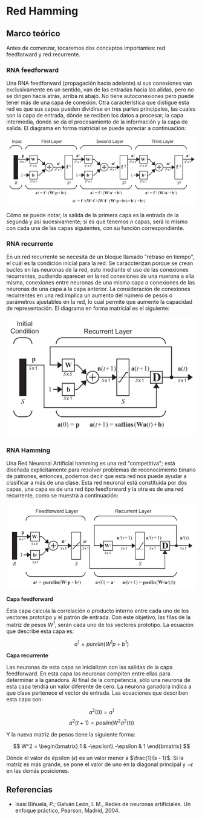 # Red Hamming
## Marco teórico

Antes de comenzar, tocaremos dos conceptos importantes: red feedforward y red recurrente.

### RNA feedforward

Una RNA feedforward (propagación hacia adelante) si sus conexiones van exclusivamente en un sentido, van de las entradas hacia las alidas, pero no se dirigen hacia atrás, arriba ni abajo. No tiene autoconexiones pero puede tener más de una capa de conexión. Otra característica que distigue esta red es que sus capas pueden dividirse en tres partes principales, las cuales son la capa de entrada, dónde se reciben los datos a procesar; la capa intermedia, donde se da el procesamiento de la información y la capa de salida. El diagrama en forma matricial se puede apreciar a continuación:

![Red Feedforward](../extras/feedforward.png "Red Feedforward")

Cómo se puede notar, la salida de la primera capa es la entrada de la segunda y así sucesivamente; si es que tenemos $n$ capas, será lo mismo con cada una de las capas siguientes, con su función correspondiente.

### RNA recurrente

En un red recurrente se necesita de un bloque llamado "retraso en tiempo", el cuál es la condición inicial para la red. Se caraccterizan porque se crean bucles en las neuronas de la red, esto mediante el uso de las conexiones recurrentes, pudiendo aparecer en la red conexiones de una nuerona a ella misma, conexiones entre neuronas de una misma capa o conexiones de las neuronas de una capa a la capa anterior. La consideración de conexiones recurrentes en una red implica un aumento del número de pesos o parámetros ajustables en la red, lo cual permite que aumente la capacidad de representación. El diagrama en forma matricial es el siguiente:

![Red Recurrente](../extras/recurrentLayer.png "Red Recurrente")

### RNA Hamming

Una Red Neuronal Artificial hamming es una red "competitiva"; está diseñada explícitamente para resolver problemas de reconocimiento binario de patrones, entonces, podemos decir que esta red nos puede ayudar a clasificar a más de una clase. Esta red neuronal está constituida por dos capas, una capa es de una red tipo feedforward y la otra es de una red recurrente, como se muestra a continuación:

![Red Hamming](../extras/HammingNetwork.png "Red Hamming")

**Capa feedforward**

Esta capa calcula la correlación o producto interno entre cada uno de los vectores prototipo y el patrón de entrada. Con este objetivo, las filas de la matriz de pesos $W^1$, serán cada uno de los vectores prototipo. La ecuación que describe esta capa es:

$$a^1 = purelin(W^1p + b^1)$$

**Capa recurrente**

Las neuronas de esta capa se inicializan con las salidas de la capa feedforward. En esta capa las neuronas compiten entre ellas para determinar a la ganadora. Al final de la competencia, sólo una neurona de esta capa tendrá un valor diferente de cero. La neurona ganadora indica a que clase pertenece el vector de entrada. Las ecuaciones que describen esta capa son:

$$a^2(0) = a^1$$
$$a^2(t +1) = poslin(W^2a^2(t))$$

Y la nueva matriz de pesos tiene la siguiente forma:

$$
W^2 = 
\begin{bmatrix}
1 & -\epsilon\\
-\epsilon & 1
\end{bmatrix}
$$

Dónde el valor de épsilon ($\epsilon$) es un valor menor a $\frac{1}{s - 1}$. Si la matriz es más grande, se pone el valor de uno en la diagonal principal y $-\epsilon$ en las demás posiciones.

## Referencias
- Isasi Biñuela, P.; Galván León, I. M., Redes de neuronas artificiales. Un enfoque práctico, Pearson, Madrid, 2004.